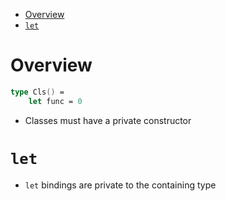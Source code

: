 - [Overview](#overview)
- [`let`](#let)

# Overview

```fs
type Cls() =
    let func = 0
```

- Classes must have a private constructor

# `let`

- `let` bindings are private to the containing type

